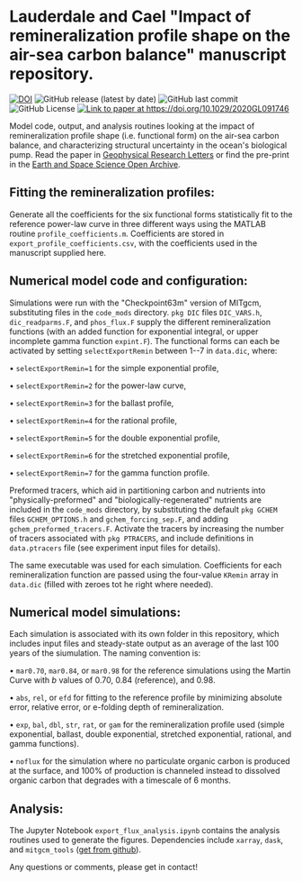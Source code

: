 # Lauderdale and Cael "Impact of remineralization profile shape on the air-sea carbon balance" manuscript repository.
[![DOI](https://zenodo.org/badge/DOI/10.5281/zenodo.4578678.svg)](https://doi.org/10.5281/zenodo.4578678)
![GitHub release (latest by date)](https://img.shields.io/github/v/release/seamanticscience/Lauderdale_and_Cael_2021_GRL?color=1b3370)
![GitHub last commit](https://img.shields.io/github/last-commit/seamanticscience/Lauderdale_and_Cael_2021_GRL?color=f44323)
![GitHub License](https://img.shields.io/github/license/seamanticscience/Lauderdale_and_Cael_2021_GRL?color=ffa500)
<a href="https://doi.org/10.1029/2020GL091746"><img src="http://img.shields.io/badge/paper%20link-doi:10.1029%2F2020GL091746-lightgrey.svg" alt="Link to paper at https://doi.org/10.1029/2020GL091746"></a>

Model  code, output, and analysis routines looking at the impact of remineralization profile shape (i.e. functional form) on the air-sea carbon balance, and characterizing structural uncertainty in the ocean's biological pump. Read the paper in [Geophysical Research Letters](https://agupubs.onlinelibrary.wiley.com/doi/full/10.1029/2020GL091746) or find the pre-print in the [Earth and Space Science Open Archive](https://www.essoar.org/doi/abs/10.1002/essoar.10504824.3).

## Fitting the remineralization profiles:
Generate all the coefficients for the six functional forms statistically fit to the reference power-law curve in three different ways using the MATLAB routine `profile_coefficients.m`. Coefficients are stored in `export_profile_coefficients.csv`, with the coefficients used in the manuscript supplied here.

## Numerical model code and configuration:
Simulations were run with the "Checkpoint63m" version of MITgcm, substituting files in the `code_mods` directory. `pkg DIC` files `DIC_VARS.h`, `dic_readparms.F`, and `phos_flux.F` supply the different remineralization functions (with an added function for exponential integral, or upper incomplete gamma function `expint.F`). The functional forms can each be activated by setting `selectExportRemin` between 1--7 in `data.dic`, where:

• `selectExportRemin=1` for the simple exponential profile,

• `selectExportRemin=2` for the power-law curve,

• `selectExportRemin=3` for the ballast profile,

• `selectExportRemin=4` for the rational profile,

• `selectExportRemin=5` for the double exponential profile,

• `selectExportRemin=6` for the stretched exponential profile,

• `selectExportRemin=7` for the gamma function profile.

Preformed tracers, which aid in partitioning carbon and nutrients into "physically-preformed" and "biologically-regenerated" nutrients are included in the `code_mods` directory, by substituting the default `pkg GCHEM` files `GCHEM_OPTIONS.h` and `gchem_forcing_sep.F`, and adding `gchem_preformed_tracers.F`. Activate the tracers by increasing the number of tracers associated with `pkg PTRACERS`, and include definitions in `data.ptracers` file (see experiment input files for details). 

The same executable was used for each simulation. Coefficients for each remineralization function are passed using the four-value `KRemin` array in `data.dic` (filled with zeroes tot he right where needed).

## Numerical model simulations:
Each simulation is associated with its own folder in this repository, which includes input files and steady-state output as an average of the last 100 years of the siumulation. The naming convention is:

• `mar0.70`, `mar0.84`, or `mar0.98` for the reference simulations using the Martin Curve with _b_ values of 0.70, 0.84 (reference), and 0.98.

• `abs`, `rel`, or `efd` for fitting to the reference profile by minimizing absolute error, relative error, or e-folding depth of remineralization.

• `exp`, `bal`, `dbl`, `str`, `rat`, or `gam` for the remineralization profile used (simple exponential, ballast, double exponential, stretched exponential, rational, and gamma functions).

• `noflux` for the simulation where no particulate organic carbon is produced at the surface, and 100% of production is channeled instead to dissolved organic carbon that degrades with a timescale of 6 months.

## Analysis:
The Jupyter Notebook `export_flux_analysis.ipynb` contains the analysis routines used to generate the figures. Dependencies include `xarray`, `dask`, and `mitgcm_tools` ([get from github](https://github.com/seamanticscience/mitgcm_tools)).

Any questions or comments, please get in contact!
